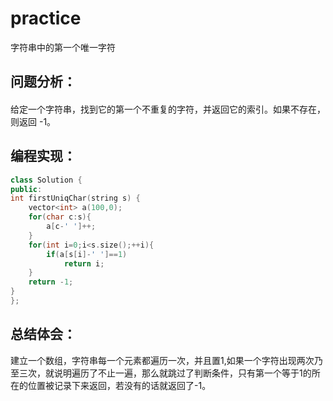 # practice
字符串中的第一个唯一字符
## 问题分析：
#### 
给定一个字符串，找到它的第一个不重复的字符，并返回它的索引。如果不存在，则返回 -1。
## 编程实现：

```C++
class Solution {
public:
int firstUniqChar(string s) {
    vector<int> a(100,0);
    for(char c:s){
        a[c-' ']++;
    }
    for(int i=0;i<s.size();++i){
        if(a[s[i]-' ']==1)
            return i;
    }
    return -1;
}
};
```
## 总结体会：
建立一个数组，字符串每一个元素都遍历一次，并且置1,如果一个字符出现两次乃至三次，就说明遍历了不止一遍，那么就跳过了判断条件，只有第一个等于1的所在的位置被记录下来返回，若没有的话就返回了-1。
